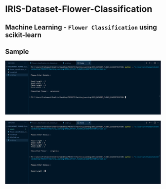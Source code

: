 # IRIS-Dataset-Flower-Classification

## Machine Learning - ```Flower Classification``` using scikit-learn

## Sample

![loading...](./assets/output1.png)
<br>
<br>
![loading...](./assets/output2.png)

